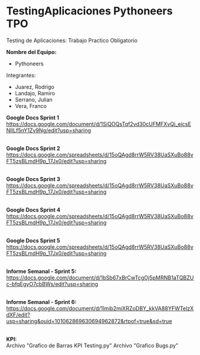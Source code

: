 # TestingAplicaciones Pythoneers TPO
 Testing de Aplicaciones: Trabajo Practico Obligatorio

**Nombre del Equipo:** 

* Pythoneers

Integrantes:

* Juarez, Rodrigo
* Landajo, Ramiro
* Serrano, Julian
* Vera, Franco

**Google Docs Sprint 1** <br /> 
https://docs.google.com/document/d/1SiQOQsTqf2vd30cUFMFXvQj_eicsENIILf5nY1Zy9Ng/edit?usp=sharing <br /><br />

**Google Docs Sprint 2** <br />
https://docs.google.com/spreadsheets/d/15oQAgd8rrW5RV38UaSXuBo88vFT5zsBLmdH9p_17Jx0/edit?usp=sharing <br /><br />

**Google Docs Sprint 3** <br />
https://docs.google.com/spreadsheets/d/15oQAgd8rrW5RV38UaSXuBo88vFT5zsBLmdH9p_17Jx0/edit?usp=sharing <br /><br />

**Google Docs Sprint 4** <br />
https://docs.google.com/spreadsheets/d/15oQAgd8rrW5RV38UaSXuBo88vFT5zsBLmdH9p_17Jx0/edit?usp=sharing <br /><br />

**Google Docs Sprint 5** <br />
https://docs.google.com/spreadsheets/d/15oQAgd8rrW5RV38UaSXuBo88vFT5zsBLmdH9p_17Jx0/edit?usp=sharing <br /><br />

**Informe Semanal - Sprint 5:** <br />
https://docs.google.com/document/d/1bSb67xBrCwTcgOj5pMRNB1aTQBZUc-bfqEgyO7cbBWs/edit?usp=sharing <br /><br />

**Informe Semanal - Sprint 6:** <br />
https://docs.google.com/document/d/1lmib2miXRZoDBY_kkVA88YFWTelzXdXF/edit?usp=sharing&ouid=101062869630694962872&rtpof=true&sd=true<br /><br />

**KPI:** <br />
Archivo "Grafico de Barras KPI Testing.py"
Archivo "Grafico Bugs.py"

